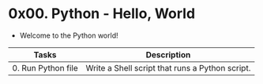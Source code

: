 # 0x00. Python - Hello, World

- Welcome to the Python world!

| Tasks                          | Description                                                                     |
| ------------------------------ | ------------------------------------------------------------------------------- |
| 0. Run Python file             | Write a Shell script that runs a Python script.                                 |

